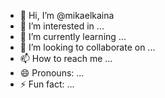 - 👋 Hi, I’m @mikaelkaina
- 👀 I’m interested in ...
- 🌱 I’m currently learning ...
- 💞️ I’m looking to collaborate on ...
- 📫 How to reach me ...
- 😄 Pronouns: ...
- ⚡ Fun fact: ...

<!---
mikaelkaina/mikaelkaina is a ✨ special ✨ repository because its `README.md` (this file) appears on your GitHub profile.
You can click the Preview link to take a look at your changes.
--->
